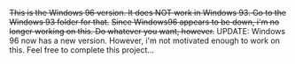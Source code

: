 ~~This is the Windows 96 version. It does NOT work in Windows 93. Go to the Windows 93 folder for that.~~
~~Since Windows96 appears to be down, i'm no longer working on this. Do whatever you want, however.~~
UPDATE: Windows 96 now has a new version. However, i'm not motivated enough to work on this. Feel free to complete this project...
